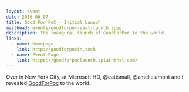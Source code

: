 ```yaml
---
layout: event
date: 2016-06-07
title: Good For PoC - Initial Launch
masthead: events/goodforpoc-east-launch.jpeg
description: The inaugural launch of GoodForPoc to the world.
links:
  - name: Homepage
    link: http://goodforpocin.tech
  - name: Event Page
    link: https://goodforpoclaunch.splashthat.com/
---
```


Over in New York City, at Microsoft HQ, @cattsmall, @amelielamont and I revealed
[GoodForPoc][] to the world.

[goodforpoc]: http://goodforpocin.tech

